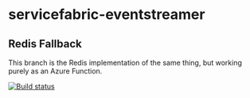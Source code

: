 # servicefabric-eventstreamer

## Redis Fallback

This branch is the Redis implementation of the same thing, but working purely as an Azure Function.

[![Build status](https://ci.appveyor.com/api/projects/status/dhffg06k2nahauyc?svg=true)](https://ci.appveyor.com/project/avodovnik/servicefabric-eventstreamer)
